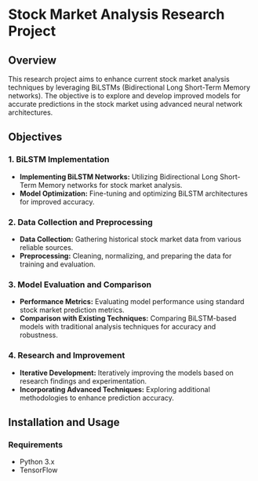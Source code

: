 # Stock Market Analysis Research Project

## Overview

This research project aims to enhance current stock market analysis techniques by leveraging BiLSTMs (Bidirectional Long Short-Term Memory networks). The objective is to explore and develop improved models for accurate predictions in the stock market using advanced neural network architectures.

## Objectives

### 1. BiLSTM Implementation

- **Implementing BiLSTM Networks:** Utilizing Bidirectional Long Short-Term Memory networks for stock market analysis.
- **Model Optimization:** Fine-tuning and optimizing BiLSTM architectures for improved accuracy.

### 2. Data Collection and Preprocessing

- **Data Collection:** Gathering historical stock market data from various reliable sources.
- **Preprocessing:** Cleaning, normalizing, and preparing the data for training and evaluation.

### 3. Model Evaluation and Comparison

- **Performance Metrics:** Evaluating model performance using standard stock market prediction metrics.
- **Comparison with Existing Techniques:** Comparing BiLSTM-based models with traditional analysis techniques for accuracy and robustness.

### 4. Research and Improvement

- **Iterative Development:** Iteratively improving the models based on research findings and experimentation.
- **Incorporating Advanced Techniques:** Exploring additional methodologies to enhance prediction accuracy.

## Installation and Usage

### Requirements

- Python 3.x
- TensorFlow 

